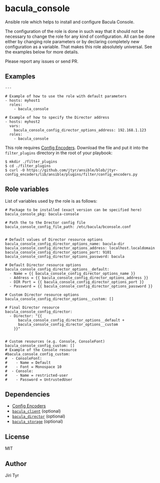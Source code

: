 bacula_console
==============

Ansible role which helps to install and configure Bacula Console.

The configuration of the role is done in such way that it should not be
necessary to change the role for any kind of configuration. All can be
done either by changing role parameters or by declaring completely new
configuration as a variable. That makes this role absolutely
universal. See the examples below for more details.

Please report any issues or send PR.


Examples
--------

```
---

# Example of how to use the role with default parameters
- hosts: myhost1
  roles:
    - bacula_console

# Example of how to specify the Director address
- hosts: myhost2
  vars:
    bacula_console_config_director_options_address: 192.168.1.123
  roles:
    - bacula_console
```

This role requires [Config
Encoders](https://github.com/jtyr/ansible/blob/jtyr-config_encoders/lib/ansible/plugins/filter/config_encoders.py).
Download the file and put it into the `filter_plugins` directory in the root of
your playbook:

```
$ mkdir ./filter_plugins
$ cd ./filter_plugins
$ curl -O https://github.com/jtyr/ansible/blob/jtyr-config_encoders/lib/ansible/plugins/filter/config_encoders.py
```


Role variables
--------------

List of variables used by the role is as follows:

```
# Package to be installed (exact version can be specified here)
bacula_console_pkg: bacula-console

# Path the to the Drector config file
bacula_console_config_file_path: /etc/bacula/bconsole.conf


# Default values of Director resource options
bacula_console_config_director_options_name: bacula-dir
bacula_console_config_director_options_address: localhost.localdomain
bacula_console_config_director_options_port: 9101
bacula_console_config_director_options_password: bacula

# Default Director resource options
bacula_console_config_director_options__default:
  - Name = {{ bacula_console_config_director_options_name }}
  - Address = {{ bacula_console_config_director_options_address }}
  - DIR Port = {{ bacula_console_config_director_options_port }}
  - Password = {{ bacula_console_config_director_options_password }}

# Custom Director resource options
bacula_console_config_director_options__custom: []

# Final Director resource
bacula_console_config_director:
  - Director: "{{
      bacula_console_config_director_options__default +
      bacula_console_config_director_options__custom
    }}"


# Custom resources (e.g. Console, ConsoleFont)
bacula_console_config_custom: []
# Example of the Console resource
#bacula_console_config_custom:
#  - ConsoleFont:
#    - Name = Default
#    - Font = Monospace 10
#  - Console:
#    - Name = restricted-user
#    - Password = UntrustedUser
```


Dependencies
------------

- [Config Encoders](https://github.com/jtyr/ansible/blob/jtyr-config_encoders/lib/ansible/plugins/filter/config_encoders.py)
- [`bacula_client`](https://github.com/jtyr/ansible-bacula_client) (optional)
- [`bacula_director`](https://github.com/jtyr/ansible-bacula_director) (optional)
- [`bacula_storage`](https://github.com/jtyr/ansible-bacula_storage) (optional)


License
-------

MIT


Author
------

Jiri Tyr
